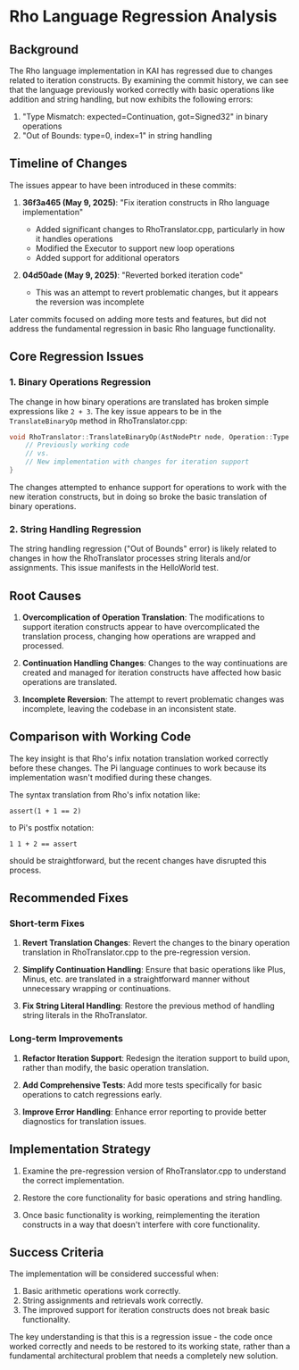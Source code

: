 # Rho Language Regression Analysis

## Background

The Rho language implementation in KAI has regressed due to changes related to iteration constructs. By examining the commit history, we can see that the language previously worked correctly with basic operations like addition and string handling, but now exhibits the following errors:

1. "Type Mismatch: expected=Continuation, got=Signed32" in binary operations
2. "Out of Bounds: type=0, index=1" in string handling

## Timeline of Changes

The issues appear to have been introduced in these commits:

1. **36f3a465 (May 9, 2025)**: "Fix iteration constructs in Rho language implementation"
   - Added significant changes to RhoTranslator.cpp, particularly in how it handles operations
   - Modified the Executor to support new loop operations
   - Added support for additional operators

2. **04d50ade (May 9, 2025)**: "Reverted borked iteration code"
   - This was an attempt to revert problematic changes, but it appears the reversion was incomplete

Later commits focused on adding more tests and features, but did not address the fundamental regression in basic Rho language functionality.

## Core Regression Issues

### 1. Binary Operations Regression

The change in how binary operations are translated has broken simple expressions like `2 + 3`. The key issue appears to be in the `TranslateBinaryOp` method in RhoTranslator.cpp:

```cpp
void RhoTranslator::TranslateBinaryOp(AstNodePtr node, Operation::Type op) {
    // Previously working code
    // vs.
    // New implementation with changes for iteration support
}
```

The changes attempted to enhance support for operations to work with the new iteration constructs, but in doing so broke the basic translation of binary operations.

### 2. String Handling Regression

The string handling regression ("Out of Bounds" error) is likely related to changes in how the RhoTranslator processes string literals and/or assignments. This issue manifests in the HelloWorld test.

## Root Causes

1. **Overcomplication of Operation Translation**: The modifications to support iteration constructs appear to have overcomplicated the translation process, changing how operations are wrapped and processed.

2. **Continuation Handling Changes**: Changes to the way continuations are created and managed for iteration constructs have affected how basic operations are translated.

3. **Incomplete Reversion**: The attempt to revert problematic changes was incomplete, leaving the codebase in an inconsistent state.

## Comparison with Working Code

The key insight is that Rho's infix notation translation worked correctly before these changes. The Pi language continues to work because its implementation wasn't modified during these changes.

The syntax translation from Rho's infix notation like:
```
assert(1 + 1 == 2)
```

to Pi's postfix notation:
```
1 1 + 2 == assert
```

should be straightforward, but the recent changes have disrupted this process.

## Recommended Fixes

### Short-term Fixes

1. **Revert Translation Changes**: Revert the changes to the binary operation translation in RhoTranslator.cpp to the pre-regression version.

2. **Simplify Continuation Handling**: Ensure that basic operations like Plus, Minus, etc. are translated in a straightforward manner without unnecessary wrapping or continuations.

3. **Fix String Literal Handling**: Restore the previous method of handling string literals in the RhoTranslator.

### Long-term Improvements

1. **Refactor Iteration Support**: Redesign the iteration support to build upon, rather than modify, the basic operation translation.

2. **Add Comprehensive Tests**: Add more tests specifically for basic operations to catch regressions early.

3. **Improve Error Handling**: Enhance error reporting to provide better diagnostics for translation issues.

## Implementation Strategy

1. Examine the pre-regression version of RhoTranslator.cpp to understand the correct implementation.

2. Restore the core functionality for basic operations and string handling.

3. Once basic functionality is working, reimplementing the iteration constructs in a way that doesn't interfere with core functionality.

## Success Criteria

The implementation will be considered successful when:

1. Basic arithmetic operations work correctly.
2. String assignments and retrievals work correctly.
3. The improved support for iteration constructs does not break basic functionality.

The key understanding is that this is a regression issue - the code once worked correctly and needs to be restored to its working state, rather than a fundamental architectural problem that needs a completely new solution.